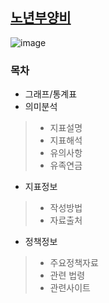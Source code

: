## [노년부양비](http://www.index.go.kr/potal/main/EachDtlPageDetail.do?idx_cd=1430&param=015)

![image](https://user-images.githubusercontent.com/100757595/171080337-b1aacbe1-e6f6-40ca-af74-26f990d8b7e1.png)


### 목차
* 그래프/통계표
* 의미분석
>* 지표설명
>* 지표해석
>* 유의사항
>* 유족연금
* 지표정보
>* 작성방법
>* 자료출처
* 정책정보
>* 주요정책자료
>* 관련 법령
>* 관련사이트

